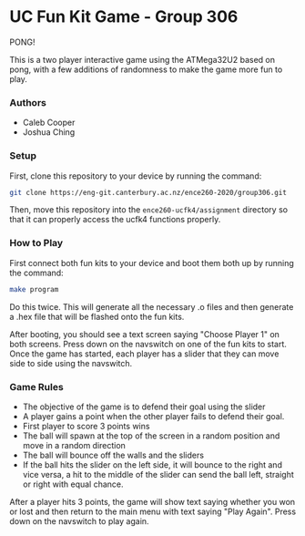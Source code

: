 # UC Fun Kit Game - Group 306

PONG!

This is a two player interactive game using the ATMega32U2 based on pong, with a few additions of randomness to make the game more fun to play.

### Authors
- Caleb Cooper
- Joshua Ching

### Setup
First, clone this repository to your device by running the command:
```sh
git clone https://eng-git.canterbury.ac.nz/ence260-2020/group306.git
```
Then, move this repository into the `ence260-ucfk4/assignment` directory so that it can properly access the ucfk4 functions properly.

### How to Play
First connect both fun kits to your device and boot them both up by running the command:
```sh
make program
```
Do this twice. This will generate all the necessary .o files and then generate a .hex file that will be flashed onto the fun kits.

After booting, you should see a text screen saying "Choose Player 1" on both screens. Press down on the navswitch on one of the fun kits to start. 
Once the game has started, each player has a slider that they can move side to side using the navswitch.

### Game Rules
- The objective of the game is to defend their goal using the slider
- A player gains a point when the other player fails to defend their goal.
- First player to score 3 points wins
- The ball will spawn at the top of the screen in a random position and move in a random direction
- The ball will bounce off the walls and the sliders
- If the ball hits the slider on the left side, it will bounce to the right and vice versa, a hit to the middle of the slider can 
send the ball left, straight or right with equal chance.

After a player hits 3 points, the game will show text saying whether you won or lost and then return to the main menu with text 
saying "Play Again". Press down on the navswitch to play again.
